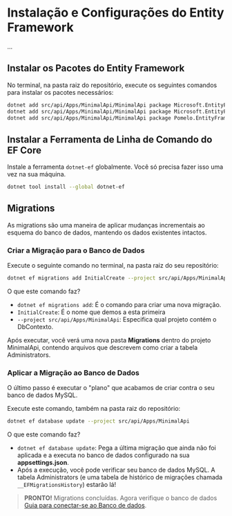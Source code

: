 # Instalação e Configurações do Entity Framework

...

## Instalar os Pacotes do Entity Framework

No terminal, na pasta raiz do repositório, execute os seguintes comandos para instalar os pacotes necessários:

```bash
dotnet add src/api/Apps/MinimalApi/MinimalApi package Microsoft.EntityFrameworkCore
dotnet add src/api/Apps/MinimalApi/MinimalApi package Microsoft.EntityFrameworkCore.Design
dotnet add src/api/Apps/MinimalApi/MinimalApi package Pomelo.EntityFrameworkCore.MySql
```

## Instalar a Ferramenta de Linha de Comando do EF Core

Instale a ferramenta `dotnet-ef` globalmente. Você só precisa fazer isso uma vez na sua máquina.

```bash
dotnet tool install --global dotnet-ef
```

## Migrations

As migrations são uma maneira de aplicar mudanças incrementais ao esquema do banco de dados, mantendo os dados existentes intactos.

### Criar a Migração para o Banco de Dados

Execute o seguinte comando no terminal, na pasta raiz do seu repositório:

```bash
dotnet ef migrations add InitialCreate --project src/api/Apps/MinimalApi
```

O que este comando faz?

- `dotnet ef migrations add`: É o comando para criar uma nova migração.
- `InitialCreate`: É o nome que demos a esta primeira
- `--project src/api/Apps/MinimalApi`: Especifica qual projeto contém o DbContexto.

Após executar, você verá uma nova pasta **Migrations** dentro do projeto MinimalApi, contendo arquivos que descrevem como criar a tabela Administrators.

### Aplicar a Migração ao Banco de Dados

O último passo é executar o "plano" que acabamos de criar contra o seu banco de dados MySQL.

Execute este comando, também na pasta raiz do repositório:

```bash
dotnet ef database update --project src/api/Apps/MinimalApi
```

O que este comando faz?

- `dotnet ef database update`: Pega a última migração que ainda não foi aplicada e a executa no banco de dados configurado na sua **appsettings.json**.
- Após a execução, você pode verificar seu banco de dados MySQL. A tabela Administrators (e uma tabela de histórico de migrações chamada `__EFMigrationsHistory`) estarão lá!

> **PRONTO!** Migrations concluídas. Agora verifique o banco de dados [Guia para conectar-se ao Banco de dados](../database/connect-to-MySQL-database.md).
